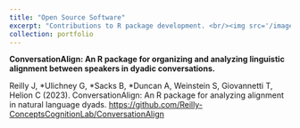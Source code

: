 ```yaml
---
title: "Open Source Software"
excerpt: "Contributions to R package development. <br/><img src='/images/background-2.png'>"
collection: portfolio
---
```


**ConversationAlign: An R package for organizing and analyzing linguistic alignment between speakers in dyadic conversations.**

Reilly J, *Ulichney G, *Sacks B, *Duncan A, Weinstein S, Giovannetti T, Helion C (2023). ConversationAlign: An R package for analyzing alignment in natural language dyads. https://github.com/Reilly-ConceptsCognitionLab/ConversationAlign


